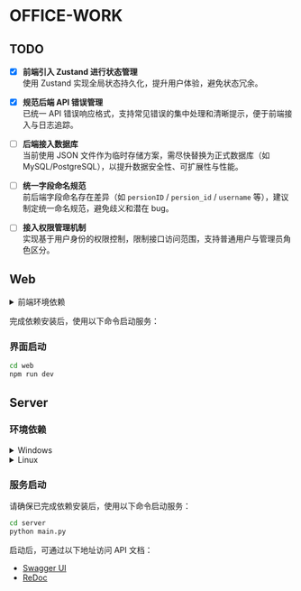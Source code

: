 # OFFICE-WORK


## TODO

- [x] **前端引入 Zustand 进行状态管理**  
  使用 Zustand 实现全局状态持久化，提升用户体验，避免状态冗余。

- [x] **规范后端 API 错误管理**  
  已统一 API 错误响应格式，支持常见错误的集中处理和清晰提示，便于前端接入与日志追踪。

- [ ] **后端接入数据库**  
  当前使用 JSON 文件作为临时存储方案，需尽快替换为正式数据库（如 MySQL/PostgreSQL），以提升数据安全性、可扩展性与性能。

- [ ] **统一字段命名规范**  
  前后端字段命名存在差异（如 `persionID` / `persion_id` / `username` 等），建议制定统一命名规范，避免歧义和潜在 bug。

- [ ] **接入权限管理机制**  
  实现基于用户身份的权限控制，限制接口访问范围，支持普通用户与管理员角色区分。


## Web

<details>
<summary>前端环境依赖</summary>

**用法示例：**

```bash
cd web
npm install
npm install zustand
npx shadcn-ui@latest init
npx shadcn@latest init
```

</details>

完成依赖安装后，使用以下命令启动服务：

### 界面启动
```bash
cd web
npm run dev
```

## Server

### 环境依赖

<details>
<summary>Windows</summary>

**用法示例：**

```bash
cd server
uv venv .venv --python=3.11
.venv\Scripts\activate
uv pip install -r requirements.txt
```

</details>

<details>
<summary>Linux</summary>

**用法示例：**

```bash
cd server
uv venv .venv --python=3.11
source .venv/bin/activate
uv pip install -r requirements.txt
```

</details>

### 服务启动

请确保已完成依赖安装后，使用以下命令启动服务：

```bash
cd server
python main.py
```

启动后，可通过以下地址访问 API 文档：

- [Swagger UI](http://127.0.0.1:8008/docs#/)
- [ReDoc](http://127.0.0.1:8008/redoc)
